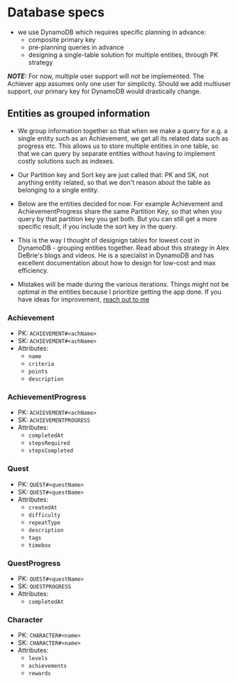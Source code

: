 # Database specs

- we use DynamoDB which requires specific planning in advance:
  - composite primary key
  - pre-planning queries in advance
  - designing a single-table solution for multiple entities, through PK strategy

**_NOTE:_** For now, multiple user support will not be implemented. The Achiever app assumes only one user for simplicity. Should we add multiuser support, our primary key for DynamoDB would drastically change.

## Entities as grouped information

- We group information together so that when we make a query for e.g. a single entity such as an Achievement, we get all its related data such as progress etc. This allows us to store multiple entities in one table, so that we can query by separate entities without having to implement costly solutions such as indexes.

- Our Partition key and Sort key are just called that: PK and SK, not anything entity related, so that we don't reason about the table as belonging to a single entity.

- Below are the entities decided for now. For example Achievement and AchievementProgress share the same Partition Key, so that when you query by that partition key you get both. But you can still get a more specific result, if you include the sort key in the query.
- This is the way I thought of designign tables for lowest cost in DynamoDB - grouping entities together. Read about this strategy in Alex DeBrie's blogs and videos. He is a specialist in DynamoDB and has excellent documentation about how to design for low-cost and max efficiency.
- Mistakes will be made during the various iterations. Things might not be optimal in the entities because I prioritize getting the app done. If you have ideas for improvement, [reach out to me](https://andreicristof.com/)

### Achievement

- PK: `ACHIEVEMENT#<achName>`
- SK: `ACHIEVEMENT#<achName>`
- Attributes:
  - `name`
  - `criteria`
  - `points`
  - `description`

### AchievementProgress

- PK: `ACHIEVEMENT#<achName>`
- SK: `ACHIEVEMENTPROGRESS`
- Attributes:
  - `completedAt`
  - `stepsRequired`
  - `stepsCompleted`

### Quest

- PK: `QUEST#<questName>`
- SK: `QUEST#<questName>`
- Attributes:
  - `createdAt`
  - `difficulty`
  - `repeatType`
  - `description`
  - `tags`
  - `timebox`

### QuestProgress

- PK: `QUEST#<questName>`
- SK: `QUESTPROGRESS`
- Attributes:
  - `completedAt`

### Character

- PK: `CHARACTER#<name>`
- SK: `CHARACTER#<name>`
- Attributes:
  - `levels`
  - `achievements`
  - `rewards`
